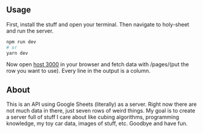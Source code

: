 ## Usage

First, install the stuff and open your terminal. Then navigate to holy-sheet and run the server.

```bash
npm run dev
# or
yarn dev
```

Now open [host 3000](http://localhost:3000) in your browser and fetch data with /pages/(put the row you want to use). Every line in the output is a column.

## About
This is an API using Google Sheets (literally) as a server. Right now there are not much data in there, just seven rows of weird things. My goal is to create a server full of stuff I care about like cubing algorithms, programming knowledge, my toy car data, images of stuff, etc. Goodbye and have fun.
